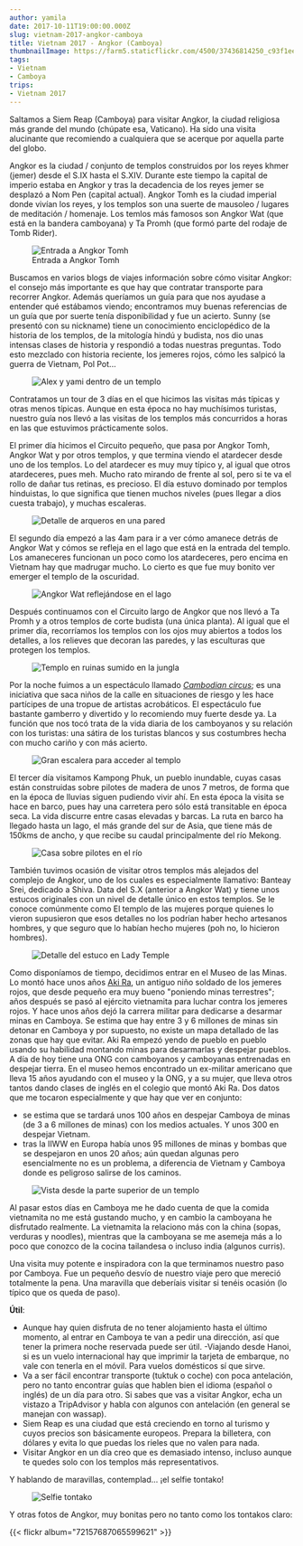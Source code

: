 ```yaml
---
author: yamila
date: 2017-10-11T19:00:00.000Z
slug: vietnam-2017-angkor-camboya
title: Vietnam 2017 - Angkor (Camboya)
thumbnailImage: https://farm5.staticflickr.com/4500/37436814250_c93f1ee599_o.jpg
tags:
- Vietnam
- Camboya
trips:
- Vietnam 2017
---
```


Saltamos a Siem Reap (Camboya) para visitar Angkor, la ciudad religiosa más grande del mundo (chúpate esa, Vaticano). Ha sido una visita alucinante que recomiendo a cualquiera que se acerque por aquella parte del globo.

<!--more-->

Angkor es la ciudad / conjunto de templos construidos por los reyes khmer (jemer) desde el S.IX hasta el S.XIV. Durante este tiempo la capital de imperio estaba en Angkor y tras la decadencia de los reyes jemer se desplazó a Nom Pen (capital actual). Angkor Tomh es la ciudad imperial donde vivían los reyes, y los templos son una suerte de mausoleo / lugares de meditación / homenaje. Los temlos más famosos son Angkor Wat (que está en la bandera camboyana) y Ta Promh (que formó parte del rodaje de Tomb Rider).

<figure>
<img src="https://farm5.staticflickr.com/4479/37662494412_f56c3aa7d3_c.jpg" alt="Entrada a Angkor Tomh" />
<figcaption>Entrada a Angkor Tomh</figcaption>
</figure>

Buscamos en varios blogs de viajes información sobre cómo visitar Angkor: el consejo más importante es que hay que contratar transporte para recorrer Angkor. Además queríamos un guía para que nos ayudase a entender qué estábamos viendo; encontramos muy buenas referencias de un guía que por suerte tenía disponibilidad y fue un acierto. Sunny (se presentó con su nickname) tiene un conocimiento enciclopédico de la historia de los templos, de la mitología hindú y budista, nos dio unas intensas clases de historia y respondió a todas nuestras preguntas. Todo esto mezclado con historia reciente, los jemeres rojos, cómo les salpicó la guerra de Vietnam, Pol Pot...

<figure>
<img src="https://farm5.staticflickr.com/4509/37694839261_3f1955be7f_c.jpg" alt="Alex y yami dentro de un templo" />
</figure>

Contratamos un tour de 3 días en el que hicimos las visitas más típicas y otras menos típicas. Aunque en esta época no hay muchísimos turistas, nuestro guía nos llevó a las visitas de los templos más concurridos a horas en las que estuvimos prácticamente solos.

El primer día hicimos el Circuito pequeño, que pasa por Angkor Tomh, Angkor Wat y por otros templos, y que termina viendo el atardecer desde uno de los templos. Lo del atardecer es muy muy típico y, al igual que otros atardeceres, pues meh. Mucho rato mirando de frente al sol, pero si te va el rollo de dañar tus retinas, es precioso. El día estuvo dominado por templos hinduistas, lo que significa que tienen muchos niveles (pues llegar a dios cuesta trabajo), y muchas escaleras.

<figure>
<img src="https://farm5.staticflickr.com/4510/37694840821_78ac11e4f1_c.jpg" alt="Detalle de arqueros en una pared" />
</figure>

El segundo día empezó a las 4am para ir a ver cómo amanece detrás de Angkor Wat y cómos se refleja en el lago que está en la entrada del templo. Los amaneceres funcionan un poco como los atardeceres, pero encima en Vietnam hay que madrugar mucho. Lo cierto es que fue muy bonito ver emerger el templo de la oscuridad.

<figure>
<img src="https://farm5.staticflickr.com/4486/37024154603_421f0011d8_c.jpg" alt="Angkor Wat reflejándose en el lago" />
</figure>

Después continuamos con el Circuito largo de Angkor que nos llevó a Ta Promh y a otros templos de corte budista (una única planta). Al igual que el primer día, recorríamos los templos con los ojos muy abiertos a todos los detalles, a los relieves que decoran las paredes, y las esculturas que protegen los templos.

<figure class="pano">
<img src="https://farm5.staticflickr.com/4500/37436814250_c93f1ee599_o.jpg" alt="Templo en ruinas sumido en la jungla" />
</figure>

Por la noche fuimos a un espectáculo llamado <a href="https://pharecircus.org/" target="_new"><em>Cambodian circus</em></a>; es una iniciativa que saca niños de la calle en situaciones de riesgo y les hace partícipes de una tropue de artistas acrobáticos. El espectáculo fue bastante gamberro y divertido y lo recomiendo muy fuerte desde ya. La función que nos tocó trata de la vida diaria de los camboyanos y su relación con los turistas: una sátira de los turistas blancos y sus costumbres hecha con mucho cariño y con más acierto.

<figure>
<img src="https://farm5.staticflickr.com/4484/37023739543_8a7b5b6ae3_c.jpg" alt="Gran escalera para acceder al templo" />
</figure>

El tercer día visitamos Kampong Phuk, un pueblo inundable, cuyas casas están construidas sobre pilotes de madera de unos 7 metros, de forma que en la época de lluvias siguen pudiendo vivir ahí. En esta época la visita se hace en barco, pues hay una carretera pero sólo está transitable en época seca. La vida discurre entre casas elevadas y barcas. La ruta en barco ha llegado hasta un lago, el más grande del sur de Asia, que tiene más de 150kms de ancho, y que recibe su caudal principalmente del río Mekong.

<figure>
<img src="https://farm5.staticflickr.com/4453/37436315300_1d65e46d70_c.jpg" alt="Casa sobre pilotes en el río" />
</figure>

También tuvimos ocasión de visitar otros templos más alejados del complejo de Angkor, uno de los cuales es especialmente llamativo: Banteay Srei, dedicado a Shiva. Data del S.X (anterior a Angkor Wat) y tiene unos estucos originales con un nivel de detalle único en estos templos. Se le conoce comúnmente como El templo de las mujeres porque quienes lo vieron supusieron que esos detalles no los podrían haber hecho artesanos hombres, y que seguro que lo habían hecho mujeres (poh no, lo hicieron hombres).

<figure>
<img src="https://farm5.staticflickr.com/4495/36984031234_eb74a8c921_c.jpg" alt="Detalle del estuco en Lady Temple" />
</figure>

Como disponíamos de tiempo, decidimos entrar en el Museo de las Minas. Lo montó hace unos años <a href="https://en.wikipedia.org/wiki/Aki_Ra" target="_new">Aki Ra</a>, un antiguo niño soldado de los jemeres rojos, que desde pequeño era muy bueno "poniendo minas terrestres"; años después se pasó al ejército vietnamita para luchar contra los jemeres rojos. Y hace unos años dejó la carrera militar para dedicarse a desarmar minas en Camboya. Se estima que hay entre 3 y 6 millones de minas sin detonar en Camboya y por supuesto, no existe un mapa detallado de las zonas que hay que evitar. Aki Ra empezó yendo de pueblo en pueblo usando su habilidad montando minas para desarmarlas y despejar pueblos. A día de hoy tiene una ONG con camboyanos y camboyanas entrenadas en despejar tierra. En el museo hemos encontrado un ex-militar americano que lleva 15 años ayudando con el museo y la ONG, y a su mujer, que lleva otros tantos dando clases de inglés en el colegio que montó Aki Ra. Dos datos que me tocaron especialmente y que hay que ver en conjunto:

- se estima que se tardará unos 100 años en despejar Camboya de minas (de 3 a 6 millones de minas) con los medios actuales. Y unos 300 en despejar Vietnam.
- tras la IIWW en Europa había unos 95 millones de minas y bombas que se despejaron en unos 20 años; aún quedan algunas pero esencialmente no es un problema, a diferencia de Vietnam y Camboya donde es peligroso salirse de los caminos.

<figure>
<img src="https://farm5.staticflickr.com/4498/37436326550_85c68e8f9f_c.jpg" alt="Vista desde la parte superior de un templo" />
</figure>

Al pasar estos días en Camboya me he dado cuenta de que la comida vietnamita no me está gustando mucho, y en cambio la camboyana he disfrutado realmente. La vietnamita la relaciono más con la china (sopas, verduras y noodles), mientras que la camboyana se me asemeja más a lo poco que conozco de la cocina tailandesa o incluso india (algunos curris).

Una visita muy potente e inspiradora con la que terminamos nuestro paso por Camboya. Fue un pequeño desvío de nuestro viaje pero que mereció totalmente la pena. Una maravilla que deberíais visitar si tenéis ocasión (lo típico que os queda de paso).

<strong>Útil</strong>:

- Aunque hay quien disfruta de no tener alojamiento hasta el último momento, al entrar en Camboya te van a pedir una dirección, así que tener la primera noche reservada puede ser útil.
-Viajando desde Hanoi, si es un vuelo internacional hay que imprimir la tarjeta de embarque, no vale con tenerla en el móvil. Para vuelos domésticos sí que sirve.
- Va a ser fácil encontrar transporte (tuktuk o coche) con poca antelación, pero no tanto encontrar guías que hablen bien el idioma (español o inglés) de un día para otro. Si sabes que vas a visitar Angkor, echa un vistazo a TripAdvisor y habla con algunos con antelación (en general se manejan con wassap).
- Siem Reap es una ciudad que está creciendo en torno al turismo y cuyos precios son básicamente europeos. Prepara la billetera, con dólares y evita lo que puedas los rieles que no valen para nada.
- Visitar Angkor en un día creo que es demasiado intenso, incluso aunque te quedes solo con los templos más representativos.

Y hablando de maravillas, contemplad... ¡el selfie tontako!

<figure>
<img src="https://farm5.staticflickr.com/4482/37024154973_03770d5f82_c.jpg" alt="Selfie tontako" />
</figure>

Y otras fotos de Angkor, muy bonitas pero no tanto como los tontakos claro:

{{< flickr album="72157687065599621" >}}
